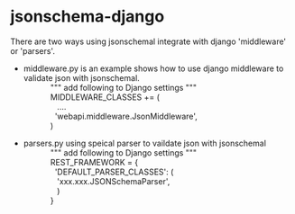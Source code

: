# jsonschema-django
There are two ways using jsonschemal integrate with django 'middleware' or 'parsers'.

* middleware.py is an example shows how to use django middleware to validate json with jsonschemal.  
            """ add following to Django settings """  
            MIDDLEWARE_CLASSES += (  
                 ....  
              'webapi.middleware.JsonMiddleware',  
            )  
  

* parsers.py using speical parser to vaildate json with jsonschemal  
            """ add following to Django settings """  
            REST_FRAMEWORK = {  
              'DEFAULT_PARSER_CLASSES': (  
                    'xxx.xxx.JSONSchemaParser',          
                 )  
            }

